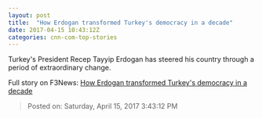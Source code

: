 ```yaml
---
layout: post
title:  "How Erdogan transformed Turkey's democracy in a decade"
date: 2017-04-15 10:43:12Z
categories: cnn-com-top-stories
---
```


Turkey's President Recep Tayyip Erdogan has steered his country through a period of extraordinary change.


Full story on F3News: [How Erdogan transformed Turkey's democracy in a decade](http://www.f3nws.com/n/HEFpUJ)

> Posted on: Saturday, April 15, 2017 3:43:12 PM
